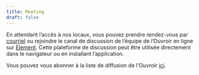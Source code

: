 ```yaml
---
title: Meeting
draft: false
---
```


En attendant l’accès à nos locaux, vous pouvez prendre rendez-vous par [courriel](mailto:ouvroir@umontreal.ca) ou rejoindre le canal de discussion de l’équipe de l’Ouvroir en ligne sur [Element](https://matrix.to/#/!AaxspHhzNUgFJpDKTr:matrix.org?via=matrix.org). Cette plateforme de discussion peut être utilisée directement dans le navigateur ou en installant l’application.

Vous pouvez vous abonner à la liste de diffusion de l'Ouvroir [ici](https://listes.umontreal.ca/wws/subscribe/ouvroir/).